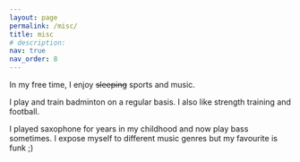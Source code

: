 ```yaml
---
layout: page
permalink: /misc/
title: misc
# description: 
nav: true
nav_order: 8
---
```


In my free time, I enjoy <s>sleeping</s> sports and music.

I play and train badminton on a regular basis. I also like strength training and football.

I played saxophone for years in my childhood and now play bass sometimes. I expose myself to different music genres but my favourite is funk ;)


<!-- I learned saxophone for years in my childhood before I switched to bass guitar and played in a band during my undergrad years. Now I enjoy strumming some random basslines in my bedroom to add some funky vibes to my life. -->





<!-- For now, this page is assumed to be a static description of your courses. You can convert it to a collection similar to `_projects/` so that you can have a dedicated page for each course.
Organize your courses by years, topics, or universities, however you like! -->
